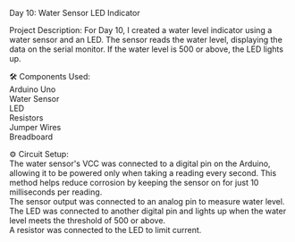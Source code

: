 Day 10: Water Sensor LED Indicator

Project Description: For Day 10, I created a water level indicator using a water sensor and an LED. The sensor reads the water level, displaying the data on the serial monitor. If the water level is 500 or above, the LED lights up.

🛠️ Components Used:  
Arduino Uno  
Water Sensor  
LED  
Resistors  
Jumper Wires  
Breadboard  

⚙️ Circuit Setup:  
The water sensor's VCC was connected to a digital pin on the Arduino, allowing it to be powered only when taking a reading every second. This method helps reduce corrosion by keeping the sensor on for just 10 milliseconds per reading.  
The sensor output was connected to an analog pin to measure water level.  
The LED was connected to another digital pin and lights up when the water level meets the threshold of 500 or above.  
A resistor was connected to the LED to limit current.
